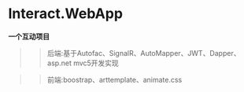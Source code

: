 # Interact.WebApp
**一个互动项目**
>> 后端:基于Autofac、SignalR、AutoMapper、JWT、Dapper、asp.net mvc5开发实现

>> 前端:boostrap、arttemplate、animate.css
